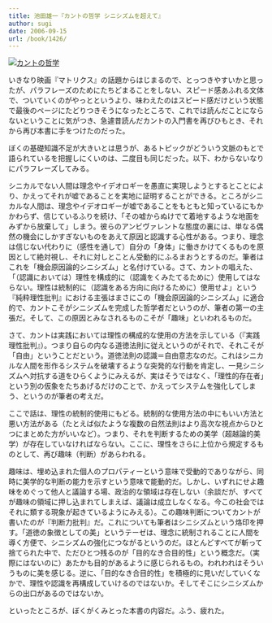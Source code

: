 ```yaml
---
title: 池田雄一『カントの哲学 シニシズムを超えて』
author: sugi
date: 2006-09-15
url: /book/1426/
---
```

<a href="http://www.amazon.co.jp/exec/obidos/ASIN/4309243797/chezsugi-22/ref=nosim/" name="amazletlink" target="_blank"><img src="http://i0.wp.com/ec2.images-amazon.com/images/I/41FPKTDKSYL.SL160.jpg?w=660" alt="カントの哲学" class="alignleft" data-recalc-dims="1" /></a>

いきなり映画『マトリクス』の話題からはじまるので、とっつきやすいかと思ったが、パラフレーズのためにたちどまることをしない、スピード感あふれる文体で、ついていくのがやっとというより、味わえたのはスピード感だけという状態で最後のページにたどりつきそうになったところで、これでは読んだことにならないということに気がつき、急遽昔読んだカントの入門書を再びひもとき、それから再び本書に手をつけたのだった。

ぼくの基礎知識不足が大きいとは思うが、あるトピックがどういう文脈のもとで語られているを把握しにくいのは、二度目も同じだった。以下、わからないなりにパラフレーズしてみる。

シニカルでない人間は理念やイデオロギーを愚直に実現しようとするとことにより、かえってそれが嘘であることを実地に証明することができる。ところがシニカルな人間は、理念やイデオロギーが嘘であることをもともと知っているにもかかわらず、信じているふりを続け、「その嘘からぬけでて着地するような地面をみずから放棄して」しまう。彼らのアンビヴァレントな態度の裏には、単なる偶然の機会にしかすぎないものをあえて原因と認識する心性がある。つまり、理念は信じない代わりに（感性を通して）自分の「身体」に働きかけてくるものを原因として絶対視し、それに対しとことん受動的にふるまおうとするのだ。筆者はこれを「機会原因論的シニシズム」と名付けている。さて、カントの唱えた、「（認識においては）理性を構成的に（認識をくみたてるために）使用してはならない。理性は統制的に（認識をある方向に向けるために）使用せよ」という『純粋理性批判』における主張はまさにこの「機会原因論的シニシズム」に適合的で、カントこそがシニシズムを完成した哲学者だというのが、筆者の第一の主張だ。そして、この原因とみなされるものこそが「趣味」といわれるものだ。

さて、カントは実践においては理性の構成的な使用の方法を示している（『実践理性批判』）。つまり自らの内なる道徳法則に従えというのがそれで、それこそが「自由」ということだという。道徳法則の認識＝自由意志なのだ。これはシニカルな人間を形作るシステムを破壊するような突発的な行動を肯定し、一見シニシズムへ対抗する道をひらくようにみえるが、実はそうではなく、「理性的存在者」という別の仮象をたちあげるだけのことで、かえってシステムを強化してしまう、というのが筆者の考えだ。

ここで話は、理性の統制的使用にもどる。統制的な使用方法の中にもいい方法と悪い方法がある（たとえば似たような複数の自然法則はより高次な視点からひとつにまとめた方がいいなど）。つまり、それを判断するための美学（超越論的美学）が存在していなければならない。ここに、理性をさらに上位から規定するものとして、再び趣味（判断）があらわれる。

趣味は、埋め込まれた個人のプロパティーという意味で受動的でありながら、同時に美学的な判断の能力を示すという意味で能動的だ。しかし、いずれにせよ趣味をめぐって他人と議論する場、政治的な領域は存在しない（余談だが、すべてが趣味の領域に押し込まれてしまえば、議論は成立しなくなる。今この社会ではそれに類する現象が起きているようにみえる）。この趣味判断についてカントが書いたのが『判断力批判』だ。これについても筆者はシニシズムという烙印を押す。「道徳の象徴としての美」というテーゼは、理念に統制されることに人間を導く方便で、シニシズムの強化につながるというのだ。ほとんどすべてが斬って捨てられた中で、ただひとつ残るのが「目的なき合目的性」という概念だ。（実際にはないのに）あたかも目的があるように感じられるもの。われわれはそういうものに美を感じる。逆に、「目的なき合目的性」を積極的に見いだしていくなかで、理性や認識を再構成していけるのではないか。そしてそこにシニシズムからの出口があるのではないか。

といったところが、ぼくがくみとった本書の内容だ。ふう、疲れた。

